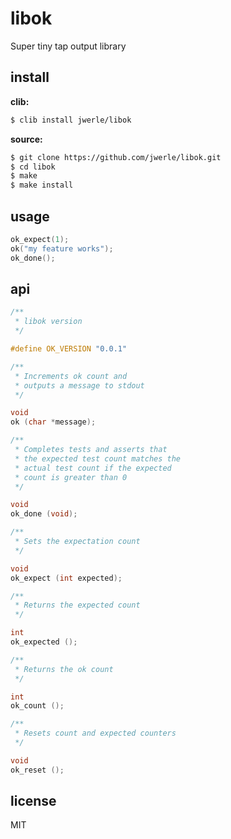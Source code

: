 libok
=====

Super tiny tap output library

## install

**clib:**

```sh
$ clib install jwerle/libok
```

**source:**

```sh
$ git clone https://github.com/jwerle/libok.git
$ cd libok
$ make
$ make install
```

## usage

```c
ok_expect(1);
ok("my feature works");
ok_done();
```

## api

```c
/**
 * libok version
 */

#define OK_VERSION "0.0.1"

/**
 * Increments ok count and
 * outputs a message to stdout
 */

void
ok (char *message);

/**
 * Completes tests and asserts that
 * the expected test count matches the
 * actual test count if the expected
 * count is greater than 0
 */

void
ok_done (void);

/**
 * Sets the expectation count
 */

void
ok_expect (int expected);

/**
 * Returns the expected count
 */

int
ok_expected ();

/**
 * Returns the ok count
 */

int
ok_count ();

/**
 * Resets count and expected counters
 */

void
ok_reset ();
```

## license

MIT
